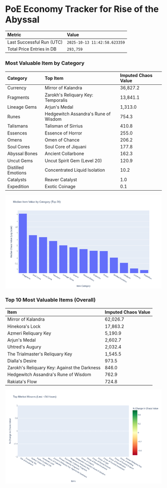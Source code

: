 # PoE Economy Tracker for Rise of the Abyssal

<!-- START_MAINTENANCE -->
| Metric | Value |
|:---|:---|
| Last Successful Run (UTC) | `2025-10-13 11:42:58.623359` |
| Total Price Entries in DB | `293,759` |

<!-- END_MAINTENANCE -->

<!-- START_DATAFRAME_DEBUG -->
<!-- END_DATAFRAME_DEBUG -->

<!-- START_CATEGORY_ANALYSIS -->
### Most Valuable Item by Category
| Category | Top Item | Imputed Chaos Value |
| :--- | :--- | :--- |
| Currency | Mirror of Kalandra | 36,827.2 |
| Fragments | Zarokh's Reliquary Key: Temporalis | 13,841.1 |
| Lineage Gems | Arjun's Medal | 1,313.0 |
| Runes | Hedgewitch Assandra's Rune of Wisdom | 754.3 |
| Talismans | Talisman of Sirrius | 410.8 |
| Essences | Essence of Horror | 255.0 |
| Omens | Omen of Chance | 206.2 |
| Soul Cores | Soul Core of Jiquani | 177.8 |
| Abyssal Bones | Ancient Collarbone | 162.3 |
| Uncut Gems | Uncut Spirit Gem (Level 20) | 120.9 |
| Distilled Emotions | Concentrated Liquid Isolation | 10.2 |
| Catalysts | Reaver Catalyst | 1.0 |
| Expedition | Exotic Coinage | 0.1 |


![Category Analysis Chart](charts/category_analysis.png)
<!-- END_ANALYSIS -->

<!-- START_ANALYSIS -->
### Top 10 Most Valuable Items (Overall)
| Item | Imputed Chaos Value |
| :--- | :--- |
| Mirror of Kalandra | 62,026.7 |
| Hinekora's Lock | 17,863.2 |
| Azmeri Reliquary Key | 5,190.9 |
| Arjun's Medal | 2,602.7 |
| Uhtred's Augury | 2,032.4 |
| The Trialmaster's Reliquary Key | 1,545.5 |
| Dialla's Desire | 973.5 |
| Zarokh's Reliquary Key: Against the Darkness | 846.0 |
| Hedgewitch Assandra's Rune of Wisdom | 762.9 |
| Rakiata's Flow | 724.8 |


![Market Movers Chart](charts/market_movers.png)
<!-- END_ANALYSIS -->
